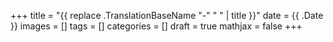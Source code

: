 +++
title = "{{ replace .TranslationBaseName "-" " " | title }}"
date = {{ .Date }}
images = []
tags = []
categories = []
draft = true
mathjax = false
+++
